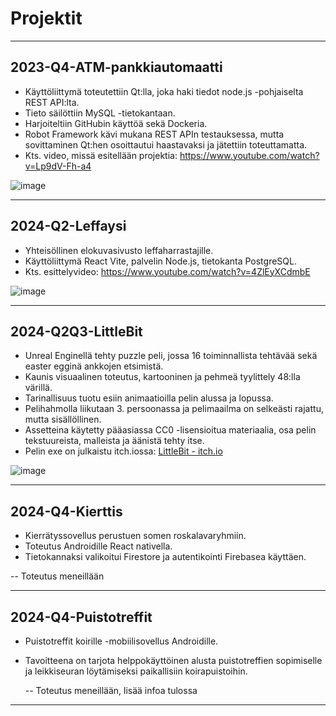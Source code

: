 # Projektit

----------------------------------------------------------

## 2023-Q4-ATM-pankkiautomaatti

- Käyttöliittymä toteutettiin Qt:lla, joka haki tiedot node.js -pohjaiselta REST API:lta.
- Tieto säilöttiin MySQL -tietokantaan.
- Harjoiteltiin GitHubin käyttöä sekä Dockeria.
- Robot Framework kävi mukana REST APIn testauksessa, mutta sovittaminen Qt:hen osoittautui haastavaksi ja jätettiin toteuttamatta. 
- Kts. video, missä esitellään projektia: https://www.youtube.com/watch?v=Lp9dV-Fh-a4

![image](https://github.com/user-attachments/assets/da5c2eaa-752d-4dc4-aa3b-17fec4c88d0a)

----------------------------------------------------------

## 2024-Q2-Leffaysi

- Yhteisöllinen elokuvasivusto leffaharrastajille.
- Käyttöliittymä React Vite, palvelin Node.js, tietokanta PostgreSQL.
- Kts. esittelyvideo: https://www.youtube.com/watch?v=4ZlEyXCdmbE

![image](https://github.com/user-attachments/assets/d01533ca-132c-442d-9994-53e61c24b298)

----------------------------------------------------------

## 2024-Q2Q3-LittleBit

- Unreal Enginellä tehty puzzle peli, jossa 16 toiminnallista tehtävää sekä easter egginä ankkojen etsimistä.
- Kaunis visuaalinen toteutus, kartooninen ja pehmeä tyylittely 48:lla värillä.
- Tarinallisuus tuotu esiin animaatioilla pelin alussa ja lopussa.
- Pelihahmolla liikutaan 3. persoonassa ja pelimaailma on selkeästi rajattu, mutta sisällöllinen.
- Assetteina käytetty pääasiassa CC0 -lisensioitua materiaalia, osa pelin tekstuureista, malleista ja äänistä tehty itse. 
- Pelin exe on julkaistu itch.iossa: [LittleBit - itch.io](https://lejdi.itch.io/littlebit)

![image](https://github.com/user-attachments/assets/3d5d6de8-a6d5-4771-a928-95876df9430e)

----------------------------------------------------------

## 2024-Q4-Kierttis

- Kierrätyssovellus perustuen somen roskalavaryhmiin.
- Toteutus Androidille React nativella.
- Tietokannaksi valikoitui Firestore ja autentikointi Firebasea käyttäen.

 -- Toteutus meneillään
 
----------------------------------------------------------

## 2024-Q4-Puistotreffit

- Puistotreffit koirille -mobiilisovellus Androidille.
- Tavoitteena on tarjota helppokäyttöinen alusta puistotreffien sopimiselle ja leikkiseuran löytämiseksi paikallisiin koirapuistoihin.

  -- Toteutus meneillään, lisää infoa tulossa

----------------------------------------------------------
